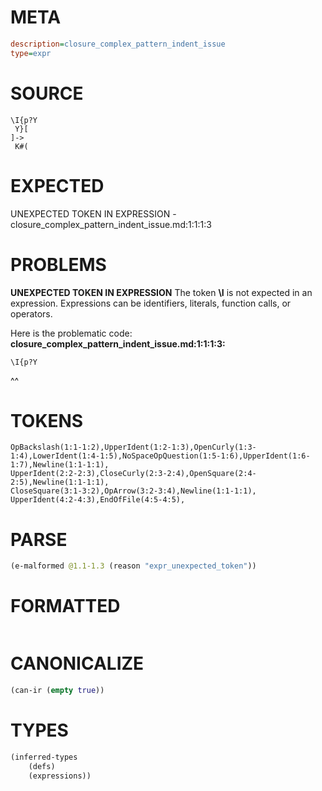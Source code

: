 # META
~~~ini
description=closure_complex_pattern_indent_issue
type=expr
~~~
# SOURCE
~~~roc
\I{p?Y
 Y}[
]->
 K#(
~~~
# EXPECTED
UNEXPECTED TOKEN IN EXPRESSION - closure_complex_pattern_indent_issue.md:1:1:1:3
# PROBLEMS
**UNEXPECTED TOKEN IN EXPRESSION**
The token **\I** is not expected in an expression.
Expressions can be identifiers, literals, function calls, or operators.

Here is the problematic code:
**closure_complex_pattern_indent_issue.md:1:1:1:3:**
```roc
\I{p?Y
```
^^


# TOKENS
~~~zig
OpBackslash(1:1-1:2),UpperIdent(1:2-1:3),OpenCurly(1:3-1:4),LowerIdent(1:4-1:5),NoSpaceOpQuestion(1:5-1:6),UpperIdent(1:6-1:7),Newline(1:1-1:1),
UpperIdent(2:2-2:3),CloseCurly(2:3-2:4),OpenSquare(2:4-2:5),Newline(1:1-1:1),
CloseSquare(3:1-3:2),OpArrow(3:2-3:4),Newline(1:1-1:1),
UpperIdent(4:2-4:3),EndOfFile(4:5-4:5),
~~~
# PARSE
~~~clojure
(e-malformed @1.1-1.3 (reason "expr_unexpected_token"))
~~~
# FORMATTED
~~~roc

~~~
# CANONICALIZE
~~~clojure
(can-ir (empty true))
~~~
# TYPES
~~~clojure
(inferred-types
	(defs)
	(expressions))
~~~
